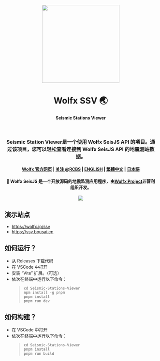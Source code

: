 <div align="center">
  <image width="256em" src="https://github.com/user-attachments/assets/84003231-98c7-4b10-a761-f5bcf01a3adb" />
 </div>
<h1 align="center">Wolfx SSV 🌏</h1>
    <h4 align="center">Seismic Stations Viewer </h4><br>

<h3 align="center">Seismic Station Viewer是一个使用 Wolfx SeisJS API 的项目。通过该项目，您可以轻松查看连接到 Wolfx SeisJS API 的地震测站数据。</h3>

<h4 align="center">
<a href=https://wolfx.jp>Wolfx 官方网页</a> |
<a href=https://x.com/realcodestudio>关注 @RCBS</a> |
<a href=README.md>ENGLISH</a> |
<a href=zht.md>繁體中文</a> |
<a href=ja.md>日本語</a>


<div align="center">
<h4 align="center"> 🚨 Wolfx SeisJS 是一个开放源码的地震监测应用程序，由<a href=https://github.com/WolfxProject>Wolfx Project</a>非营利组织开发。 </h3>
 
 </div>
<div align="center">
  <image src="https://github.com/user-attachments/assets/8bf5b723-5976-4c0a-895a-56ce34550f38" />
</div>

## 演示站点
- https://wolfx.jp/ssv
- https://ssv.bousai.cn
 
## 如何运行？
- 从 Releases 下载代码
- 在 VSCode 中打开
- 安装 “Vite” 扩展。（可选）
- 依次在终端中运行以下命令：
  > `cd Seismic-Stations-Viewer`<br>
  > `npm install -g pnpm`<br>
  > `pnpm install`<br>
  > `pnpm run dev`<br>

 
## 如何构建？
- 在 VSCode 中打开
- 依次在终端中运行以下命令：
  > `cd Seismic-Stations-Viewer`<br>
  > `pnpm install`<br>
  > `pnpm run build`<br>
